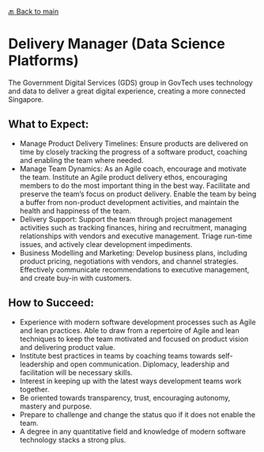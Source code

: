 [:back: Back to main](README.md)

# Delivery Manager (Data Science Platforms)

The Government Digital Services (GDS) group in GovTech uses technology and data to deliver a great digital experience, creating a more connected Singapore.

## What to Expect:

- Manage Product Delivery Timelines: Ensure products are delivered on time by closely tracking the progress of a software product, coaching and enabling the team where needed. 
- Manage Team Dynamics: As an Agile coach, encourage and motivate the team. Institute an Agile product delivery ethos, encouraging members to do the most important thing in the best way. Facilitate and preserve the team’s focus on product delivery. Enable the team by being a buffer from non-product development activities, and maintain the health and happiness of the team. 
- Delivery Support: Support the team through project management activities such as tracking finances, hiring and recruitment, managing relationships with vendors and executive management. Triage run-time issues, and actively clear development impediments.
- Business Modelling and Marketing: Develop business plans, including product pricing, negotiations with vendors, and channel strategies. Effectively communicate recommendations to executive management, and create buy-in with customers.


## How to Succeed:
- Experience with modern software development processes such as Agile and lean practices. Able to draw from a repertoire of Agile and lean techniques to keep the team motivated and focused on product vision and delivering product value. 
- Institute best practices in teams by coaching teams towards self-leadership and open communication. Diplomacy, leadership and facilitation will be necessary skills.
- Interest in keeping up with the latest ways development teams work together.
- Be oriented towards transparency, trust, encouraging autonomy, mastery and purpose.
- Prepare to challenge and change the status quo if it does not enable the team.
- A degree in any quantitative field and knowledge of modern software technology stacks a strong plus.

